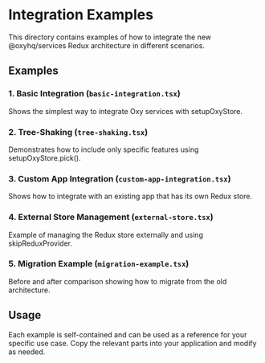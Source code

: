 # Integration Examples

This directory contains examples of how to integrate the new @oxyhq/services Redux architecture in different scenarios.

## Examples

### 1. Basic Integration (`basic-integration.tsx`)
Shows the simplest way to integrate Oxy services with setupOxyStore.

### 2. Tree-Shaking (`tree-shaking.tsx`)
Demonstrates how to include only specific features using setupOxyStore.pick().

### 3. Custom App Integration (`custom-app-integration.tsx`)
Shows how to integrate with an existing app that has its own Redux store.

### 4. External Store Management (`external-store.tsx`)
Example of managing the Redux store externally and using skipReduxProvider.

### 5. Migration Example (`migration-example.tsx`)
Before and after comparison showing how to migrate from the old architecture.

## Usage

Each example is self-contained and can be used as a reference for your specific use case. Copy the relevant parts into your application and modify as needed.